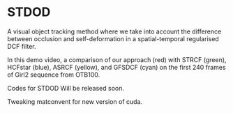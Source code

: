 # STDOD
 A visual object tracking method where we take into account the difference between occlusion and self-deformation in a spatial-temporal regularised DCF filter.

 In this demo video, a comparison of our approach (red) with STRCF (green), HCFstar (blue), ASRCF (yellow),  and GFSDCF (cyan) on the first 240 frames of Girl2 sequence  from OTB100. 
 
Codes for STDOD Will be released soon.

Tweaking matconvent for new version of cuda. 
